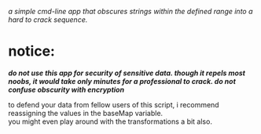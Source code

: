 *a simple cmd-line app that obscures strings within the defined range into a hard to crack sequence.*


# notice:
***do not use this app for security of sensitive data. though it repels most noobs, it would take only minutes for a professional to crack. do not confuse obscurity with encryption***

to defend your data from fellow users of this script, i recommend reassigning the values in the baseMap variable.
\
you might even play around with the transformations a bit also.


